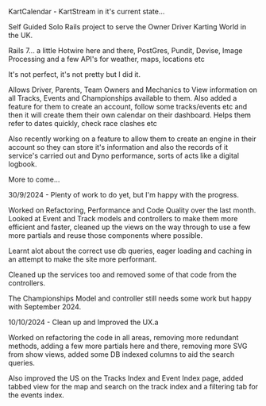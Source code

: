 KartCalendar - KartStream in it's current state...

Self Guided Solo Rails project to serve the Owner Driver Karting World in the UK.

Rails 7... a little Hotwire here and there, PostGres, Pundit, Devise, Image Processing and a few API's for weather, maps, locations etc

It's not perfect, it's not pretty but I did it.

Allows Driver, Parents, Team Owners and Mechanics to View information on all Tracks, Events and Championships available to them. Also added a feature for them to create an account, follow some tracks/events etc and then it will create them their own calendar on their dashboard. Helps them refer to dates quickly, check race clashes etc

Also recently working on a feature to allow them to create an engine in their account so they can store it's information and also the records of it service's carried out and Dyno performance, sorts of acts like a digital logbook.

More to come...



30/9/2024 - Plenty of work to do yet, but I'm happy with the progress.

Worked on Refactoring, Performance and Code Quality over the last month. Looked at Event and Track models and controllers to make them more efficient and faster, cleaned up the views on the way through to use a few more partials and reuse those components where possible.

Learnt alot about the correct use db queries, eager loading and caching in an attempt to make the site more performant.

Cleaned up the services too and removed some of that code from the controllers.

The Championships Model and controller still needs some work but happy with September 2024.





10/10/2024 - Clean up and Improved the UX.a

Worked on refactoring the code in all areas, removing more redundant methods, adding a few more partials here and there, removing more SVG from show views, added some DB indexed columns to aid the search queries.

Also improved the US on the Tracks Index and Event Index page, added tabbed view for the map and search on the track index and a filtering tab for the events index.
